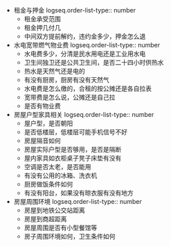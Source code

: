 - 租金与押金
  logseq.order-list-type:: number
	- 租金承受范围
	- 租金押几付几
	- 中间双方提前解约，违约金多少，押金怎么退
- 水电宽带燃气物业费
  logseq.order-list-type:: number
	- 水电费多少，分清是民水用电还是工业用水电
	- 卫生间独卫还是公共卫生间，是否二十四小时供热水
	- 热水是天然气还是电的
	- 有没有厨房，厨房有没有天然气
	- 水电费是怎么缴的，合租的按公摊还是各自拉表
	- 宽带费是怎么说，公摊还是自己拉
	- 是否有物业费
- 房屋户型家具相关
  logseq.order-list-type:: number
	- 屋户型，是否朝阳
	- 是否低楼层，低楼层可能手机信号不好
	- 房屋隔音如何
	- 房屋实际户型是否够用，是否是隔断
	- 屋内家具如衣柜桌子凳子床垫有没有
	- 空调是否太老，是否能用
	- 有没有公用的冰箱、洗衣机
	- 厨房做饭条件如何
	- 有没有阳台，如果没有晾衣服有没有地方
- 房屋周围环境
  logseq.order-list-type:: number
	- 房屋到地铁公交站距离
	- 房屋到商超距离
	- 房屋周围是否有小型餐馆等
	- 房子周围环境如何，卫生条件如何